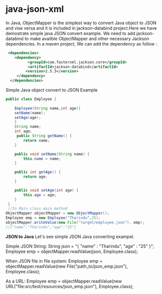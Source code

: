 # java-json-xml
In Java, ObjectMapper is the simplest way to convert Java object to JSON and vise versa and it is included in jackson-databind project.Here we have demostrate simple java JSON convert example. We need to add jackson-databind to make availble ObjectMapper and other necessary Jackson dependencies.
In a maven project, We can add the dependency as follow : 
<br>
``` xml
 <dependencies>
    <dependency>
          <groupId>com.fasterxml.jackson.core</groupId>
          <artifactId>jackson-databind</artifactId>        
         <version>2.5.3</version>         
     </dependency>
  </dependencies>         
   ```
Simple Java object convert to JSON Example

``` java
public class Employee {
    
    Employee(String name,int age){
    setName(name);
    setAge(age);
    }
    String name;
    int age;
     public String getName() {
        return name;
    }

    public void setName(String name) {
        this.name = name;
    }

    public int getAge() {
        return age;
    }

    public void setAge(int age) {
        this.age = age;
    }
 }
 //In Main class main method
ObjectMapper objectMapper = new ObjectMapper();
Employee emp = new Employee("Tharindu",25);
objectMapper.writeValue(new File("target/employee.json"), emp);
//{"name":"Tharindu","age":"25"}
```
**JSON to Java**
Let's see simple JSON Java converting exampel.

Simple JSON String:
String json = "{ \"name\" : \"Tharindu\", \"age\" : \"25\" }";
Employee emp = objectMapper.readValue(json, Employee.class);  

When JSON file in file system:
Employee emp = objectMapper.readValue(new File("path_to/json_emp.json"), Employee.class);

 As a URL:
Employee emp = objectMapper.readValue(new URL("file:src/test/resources/json_emp.json"), Employee.class);
